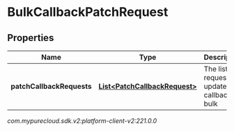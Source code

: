 # BulkCallbackPatchRequest


## Properties

| Name | Type | Description | Notes |
| ------------ | ------------- | ------------- | ------------- |
| **patchCallbackRequests** | [**List&lt;PatchCallbackRequest&gt;**](PatchCallbackRequest) | The list of requests to update callbacks in bulk |  |




_com.mypurecloud.sdk.v2:platform-client-v2:221.0.0_
